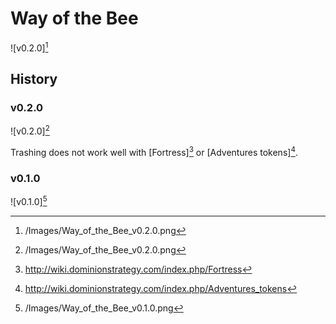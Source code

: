 # Way of the Bee

![v0.2.0][^v0.2.0]

## History

### v0.2.0

![v0.2.0][^v0.2.0]

Trashing does not work well with [Fortress][^Fortress] or [Adventures tokens][^Tokens].

### v0.1.0

![v0.1.0][^v0.1.0]

[^v0.1.0]: /Images/Way_of_the_Bee_v0.1.0.png
[^v0.2.0]: /Images/Way_of_the_Bee_v0.2.0.png
[^Fortress]: http://wiki.dominionstrategy.com/index.php/Fortress
[^Tokens]: http://wiki.dominionstrategy.com/index.php/Adventures_tokens
